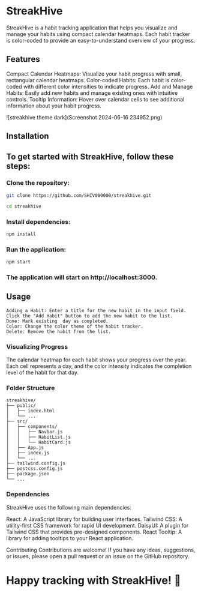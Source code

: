 # StreakHive
StreakHive is a habit tracking application that helps you visualize and manage your habits using compact calendar heatmaps. Each habit tracker is color-coded to provide an easy-to-understand overview of your progress.

## Features
Compact Calendar Heatmaps: Visualize your habit progress with small, rectangular calendar heatmaps.
Color-coded Habits: Each habit is color-coded with different color intensities to indicate progress.
Add and Manage Habits: Easily add new habits and manage existing ones with intuitive controls.
Tooltip Information: Hover over calendar cells to see additional information about your habit progress.


![streakhive theme dark](Screenshot 2024-06-16 234952.png)

## Installation

## To get started with StreakHive, follow these steps:

### Clone the repository:
```bash
git clone https://github.com/SHIV000000/streakhive.git
```
```bash
cd streakhive
```
### Install dependencies:
```bash
npm install
```
### Run the application:
```bash
npm start
```
### The application will start on http://localhost:3000.

## Usage
```
Adding a Habit: Enter a title for the new habit in the input field.
Click the "Add Habit" button to add the new habit to the list.
Done: Mark existing  day as completed.
Color: Change the color theme of the habit tracker.
Delete: Remove the habit from the list.
```

### Visualizing Progress
The calendar heatmap for each habit shows your progress over the  year.
Each cell represents a day, and the color intensity indicates the completion level of the habit for that day.


### Folder Structure
```arduino
streakhive/
├── public/
│   ├── index.html
│   └── ...
├── src/
│   ├── components/
│   │   ├── Navbar.js
│   │   ├── HabitList.js
│   │   └── HabitCard.js
│   ├── App.js
│   ├── index.js
│   └── ...
├── tailwind.config.js
├── postcss.config.js
├── package.json
└── ...
```
### Dependencies
StreakHive uses the following main dependencies:

React: A JavaScript library for building user interfaces.
Tailwind CSS: A utility-first CSS framework for rapid UI development.
DaisyUI: A plugin for Tailwind CSS that provides pre-designed components.
React Tooltip: A library for adding tooltips to your React application.


Contributing
Contributions are welcome! If you have any ideas, suggestions, or issues, please open a pull request or an issue on the GitHub repository.

# Happy tracking with StreakHive! 🚀






